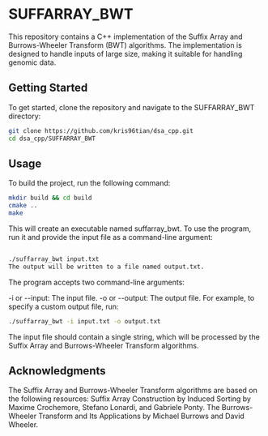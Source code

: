 # SUFFARRAY_BWT
This repository contains a C++ implementation of the Suffix Array and Burrows-Wheeler Transform (BWT) algorithms. The implementation is designed to handle inputs of large size, making it suitable for handling genomic data.

## Getting Started
To get started, clone the repository and navigate to the SUFFARRAY_BWT directory:

```bash
git clone https://github.com/kris96tian/dsa_cpp.git
cd dsa_cpp/SUFFARRAY_BWT
```

## Usage
To build the project, run the following command:

```bash
mkdir build && cd build
cmake ..
make
```
This will create an executable named suffarray_bwt. To use the program, run it and provide the input file as a command-line argument:

```bash

./suffarray_bwt input.txt
The output will be written to a file named output.txt.
```
The program accepts two command-line arguments:

-i or --input: The input file.
-o or --output: The output file.
For example, to specify a custom output file, run:

```bash
./suffarray_bwt -i input.txt -o output.txt
```
The input file should contain a single string, which will be processed by the Suffix Array and Burrows-Wheeler Transform algorithms.

## Acknowledgments
The Suffix Array and Burrows-Wheeler Transform algorithms are based on the following resources:
Suffix Array Construction by Induced Sorting by Maxime Crochemore, Stefano Lonardi, and Gabriele Ponty.
The Burrows-Wheeler Transform and Its Applications by Michael Burrows and David Wheeler.

